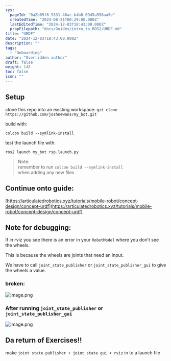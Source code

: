 ```yaml
---
sys:
  pageId: "0a2b09f8-9331-46ac-b4b6-0945a556aa5e"
  createdTime: "2024-08-21T00:29:00.000Z"
  lastEditedTime: "2024-12-03T18:43:00.000Z"
  propFilepath: "docs/Guides/intro_to_ROS2/URDF.md"
title: "URDF"
date: "2024-12-03T18:43:00.000Z"
description: ""
tags:
  - "Onboarding"
author: "Overridden author"
draft: false
weight: 148
toc: false
icon: ""
---
```


## Setup

clone this repo into an existing workspace:
`git clone https://github.com/joshnewans/my_bot.git`

build with:

`colcon build --symlink-install`

test the launch file with:

`ros2 launch my_bot rsp.launch.py`

> Note:  
> remember to run `colcon build --symlink-install`  
> when adding any new files

## Continue onto guide:

[https://articulatedrobotics.xyz/tutorials/mobile-robot/concept-design/concept-urdf](https://articulatedrobotics.xyz/tutorials/mobile-robot/concept-design/concept-urdf)

## Note for debugging:

If in rviz you see there is an error in your `RobotModel` where you don’t see the wheels.

This is because the wheels are joints that need an input. 

We have to call `joint_state_publisher` or `joint_state_publisher_gui` to give the wheels a value.

### broken:

![image.png](https://prod-files-secure.s3.us-west-2.amazonaws.com/d518164a-d88e-44d1-a4ee-3adb3bd8bce0/96a1d089-1f17-4dbf-8563-f2aef56a4d37/image.png?X-Amz-Algorithm=AWS4-HMAC-SHA256&X-Amz-Content-Sha256=UNSIGNED-PAYLOAD&X-Amz-Credential=ASIAZI2LB466RZ2CJNMD%2F20250308%2Fus-west-2%2Fs3%2Faws4_request&X-Amz-Date=20250308T060839Z&X-Amz-Expires=3600&X-Amz-Security-Token=IQoJb3JpZ2luX2VjEA0aCXVzLXdlc3QtMiJGMEQCIHYrZSe3AY39Lq2P7xMDYvnhL2d3RUXqMKVfMLLstRV6AiB1qkfIJnbV6fVsTA1tIUlmDqbMoRKdTky9p6rmo%2BYrYCr%2FAwhWEAAaDDYzNzQyMzE4MzgwNSIMtmiUTIMXBekifquHKtwDjWjiY03ihuAzvl0txEIFW%2F2IbResj4Y%2F1%2BX91KCueQQQo9Z%2BKL7jsbx6Yngmj890ojYnVty2JYl0RBszTMmGHX68XVjFITMBEJxxqc9bqJEiRlufLRzbL1jnXxBd%2Bzkgve1lJJIvOC5%2F7A1ZQYYuea0dEGiulvLrzG%2Fb9Ifw2PsxKokJYwGZnn2vB1NU2nwWxJEuOwRVHm3bFHPs%2F2xMPpiVie380%2BFHvT3TXgl0B7C%2Fr9qdfQpbo9bgpmHvggpbY6jn8IWX4MH1RnL1kCTO4URNWwbUVE2op4%2FLzYOIx4DR%2B5mDHGYfUjJPHuu1Efs6KuNbGlLaf%2Fl0gbwfYA1G2HfXa4Rxq%2BSCp3U4sfQ90QUuuaykKUlnHXr0CR4PJs9ySyw4ZUwUA6rOArdn%2ButJlNGYEVFtbVkgve4BeyWXoF0oSsjxT9GMoofNN0UfIQCbg%2FReLGt8hlxMuLRGp7UeqgFxLZ8h8vhiT08q6jN%2FXqxmjhtn7XGe73kGk7UdM%2BuhBHXSxnfch9nAJbocn1TD2UI3Nn2s3siyeskAAsPD55%2FyJmQIAJwtSRDEttyCF60bYsZD9m0AiH3pEL2wez287l%2B8gs%2Fi3QvyksEXqJbkzyMNVf467Mmcp7D2by4w552vvgY6pgFX8H52MSscHPAqXqfKQjbY2a0VVB33TujjZo1oI93a5mRjZ3KppaiGaYp2%2F67uUpFeYVmjZvoI23cAJ6GtaVqe7uIQ3Xv9qy%2FFw7l2dHhv4b5xObUqPUA%2BTSt%2BSN5gQvV3DghN7lVKhcbkCx2e%2FKia58WzSVeU%2BVWHdAMw0Zhw5%2BtoaiFGedWmXmwatDtuzEd6pIAHreXxcrrgCbhiJwsRNOl%2BneEN&X-Amz-Signature=d2d4d2a1b7e3946778f1bc98d579903ef32e822c5cd6c8d108f70e8b82dd2cc6&X-Amz-SignedHeaders=host&x-id=GetObject)

### After running `joint_state_publisher` or `joint_state_publisher_gui`

![image.png](https://prod-files-secure.s3.us-west-2.amazonaws.com/d518164a-d88e-44d1-a4ee-3adb3bd8bce0/130c99c7-1b0b-4031-9953-844fc3950ff4/image.png?X-Amz-Algorithm=AWS4-HMAC-SHA256&X-Amz-Content-Sha256=UNSIGNED-PAYLOAD&X-Amz-Credential=ASIAZI2LB466RZ2CJNMD%2F20250308%2Fus-west-2%2Fs3%2Faws4_request&X-Amz-Date=20250308T060839Z&X-Amz-Expires=3600&X-Amz-Security-Token=IQoJb3JpZ2luX2VjEA0aCXVzLXdlc3QtMiJGMEQCIHYrZSe3AY39Lq2P7xMDYvnhL2d3RUXqMKVfMLLstRV6AiB1qkfIJnbV6fVsTA1tIUlmDqbMoRKdTky9p6rmo%2BYrYCr%2FAwhWEAAaDDYzNzQyMzE4MzgwNSIMtmiUTIMXBekifquHKtwDjWjiY03ihuAzvl0txEIFW%2F2IbResj4Y%2F1%2BX91KCueQQQo9Z%2BKL7jsbx6Yngmj890ojYnVty2JYl0RBszTMmGHX68XVjFITMBEJxxqc9bqJEiRlufLRzbL1jnXxBd%2Bzkgve1lJJIvOC5%2F7A1ZQYYuea0dEGiulvLrzG%2Fb9Ifw2PsxKokJYwGZnn2vB1NU2nwWxJEuOwRVHm3bFHPs%2F2xMPpiVie380%2BFHvT3TXgl0B7C%2Fr9qdfQpbo9bgpmHvggpbY6jn8IWX4MH1RnL1kCTO4URNWwbUVE2op4%2FLzYOIx4DR%2B5mDHGYfUjJPHuu1Efs6KuNbGlLaf%2Fl0gbwfYA1G2HfXa4Rxq%2BSCp3U4sfQ90QUuuaykKUlnHXr0CR4PJs9ySyw4ZUwUA6rOArdn%2ButJlNGYEVFtbVkgve4BeyWXoF0oSsjxT9GMoofNN0UfIQCbg%2FReLGt8hlxMuLRGp7UeqgFxLZ8h8vhiT08q6jN%2FXqxmjhtn7XGe73kGk7UdM%2BuhBHXSxnfch9nAJbocn1TD2UI3Nn2s3siyeskAAsPD55%2FyJmQIAJwtSRDEttyCF60bYsZD9m0AiH3pEL2wez287l%2B8gs%2Fi3QvyksEXqJbkzyMNVf467Mmcp7D2by4w552vvgY6pgFX8H52MSscHPAqXqfKQjbY2a0VVB33TujjZo1oI93a5mRjZ3KppaiGaYp2%2F67uUpFeYVmjZvoI23cAJ6GtaVqe7uIQ3Xv9qy%2FFw7l2dHhv4b5xObUqPUA%2BTSt%2BSN5gQvV3DghN7lVKhcbkCx2e%2FKia58WzSVeU%2BVWHdAMw0Zhw5%2BtoaiFGedWmXmwatDtuzEd6pIAHreXxcrrgCbhiJwsRNOl%2BneEN&X-Amz-Signature=17d0b02fbe894c94144e0106e4f536071ae0471c5bbda4a22673f9f7b1586cfb&X-Amz-SignedHeaders=host&x-id=GetObject)

## Da return of Exercises!!

make `joint state publisher + joint state gui + rviz` in to a launch file
